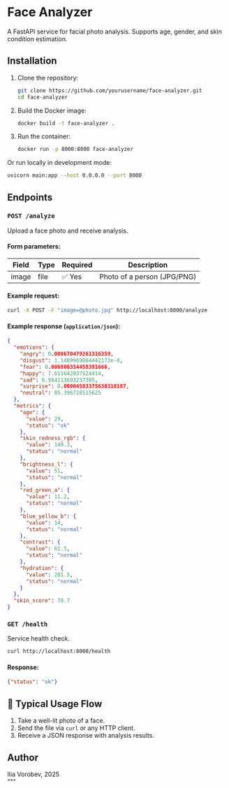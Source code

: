 # Face Analyzer

A FastAPI service for facial photo analysis. Supports age, gender, and skin condition estimation.

## Installation

1. Clone the repository:
   ```bash
   git clone https://github.com/yourusername/face-analyzer.git
   cd face-analyzer
   ```

2. Build the Docker image:
   ```bash
   docker build -t face-analyzer .
   ```

3. Run the container:
   ```bash
   docker run -p 8000:8000 face-analyzer
   ```

Or run locally in development mode:
```bash
uvicorn main:app --host 0.0.0.0 --port 8000
```

## Endpoints

### `POST /analyze`

Upload a face photo and receive analysis.

#### Form parameters:

| Field | Type | Required | Description                 |
|-------|------|----------|-----------------------------|
| image | file | ✅ Yes   | Photo of a person (JPG/PNG) |

#### Example request:

```bash
curl -X POST -F "image=@photo.jpg" http://localhost:8000/analyze
```

#### Example response (`application/json`):

```json
{
  "emotions": {
    "angry": 0.000670479261316359,
    "disgust": 1.1489969864442173e-8,
    "fear": 0.006800354458391666,
    "happy": 7.611642837524414,
    "sad": 6.984113693237305,
    "surprise": 0.00004583375630318187,
    "neutral": 85.396728515625
  },
  "metrics": {
    "age": {
      "value": 29,
      "status": "ok"
    },
    "skin_redness_rgb": {
      "value": 149.3,
      "status": "normal"
    },
    "brightness_l": {
      "value": 51,
      "status": "normal"
    },
    "red_green_a": {
      "value": 11.2,
      "status": "normal"
    },
    "blue_yellow_b": {
      "value": 14,
      "status": "normal"
    },
    "contrast": {
      "value": 61.5,
      "status": "normal"
    },
    "hydration": {
      "value": 281.5,
      "status": "normal"
    }
  },
  "skin_score": 70.7
}
```

### `GET /health`

Service health check.

```bash
curl http://localhost:8000/health
```

#### Response:

```json
{"status": "ok"}
```

## 🧪 Typical Usage Flow

1. Take a well-lit photo of a face.
2. Send the file via `curl` or any HTTP client.
3. Receive a JSON response with analysis results.


## Author

Ilia Vorobev, 2025  
"""